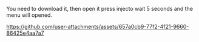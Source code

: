 You need to download it, then open it press injecto wait 5 seconds and the menu will opened.


https://github.com/user-attachments/assets/657a0cb9-77f2-4f21-9660-86425e4aa7a7

